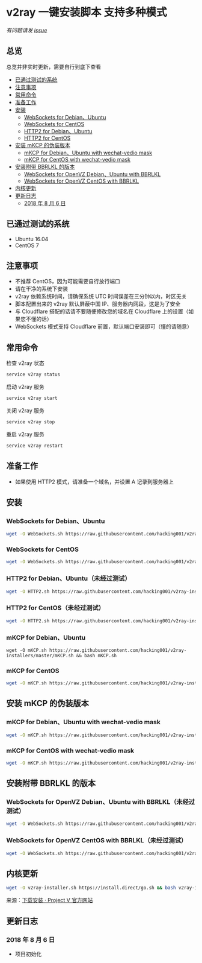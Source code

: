 # v2ray 一键安装脚本 支持多种模式
*有问题请发 [issue](https://github.com/hacking001/v2ray-installers/issues)*

## 总览
总览并非实时更新，需要自行到底下查看
- [已通过测试的系统](#已通过测试的系统)
- [注意事项](#注意事项)
- [常用命令](#常用命令)
- [准备工作](#准备工作)
- [安装](#安装)
    - [WebSockets for Debian、Ubuntu](#websockets-for-debianubuntu)
    - [WebSockets for CentOS](#websockets-for-centos)
    - [HTTP2 for Debian、Ubuntu](#http2-for-debianubuntu未经过测试)
    - [HTTP2 for CentOS](#http2-for-centos)
- [安装 mKCP 的伪装版本](#安装-mKCP-的伪装版本)
    - [mKCP for Debian、Ubuntu with wechat-vedio mask](#mkcp-for-debianubuntu-with-wechat-vedio-mask)
    - [mKCP for CentOS with wechat-vedio mask](#mkcp-for-centos-with-wechat-vedio-mask)
- [安装附带 BBRLKL 的版本](#安装附带-bbrlkl-的版本)
    - [WebSockets for OpenVZ Debian、Ubuntu with BBRLKL](#websockets-for-openvz-debianubuntu-with-bbrlkl未经过测试)
    - [WebSockets for OpenVZ CentOS with BBRLKL](#websockets-for-openvz-centos-with-bbrlkl未经过测试)
- [内核更新](#内核更新)
- [更新日志](#更新日志)
    - [2018 年 8 月 6 日](#2018-年-8-月-6-日)

## 已通过测试的系统
- Ubuntu 16.04
- CentOS 7

## 注意事项
- 不推荐 CentOS，因为可能需要自行放行端口
- 请在干净的系统下安装
- v2ray 依赖系统时间，请确保系统 UTC 时间误差在三分钟以内，时区无关
- 脚本配置出来的 v2ray 默认屏蔽中国 IP、服务器内网段，这是为了安全
- 与 Cloudflare 搭配的话请不要随便修改您的域名在 Cloudflare 上的设置（如果您不懂的话）
- WebSockets 模式支持 Cloudflare 前置，默认端口安装即可（懂的请随意）

## 常用命令
检查 v2ray 状态
```bash
service v2ray status
```
启动 v2ray 服务
```bash
service v2ray start
```
关闭 v2ray 服务
```bash
service v2ray stop
```
重启 v2ray 服务
```bash
service v2ray restart
```

## 准备工作
- 如果使用 HTTP2 模式，请准备一个域名，并设置 A 记录到服务器上

## 安装
### WebSockets for Debian、Ubuntu
```bash
wget -O WebSockets.sh https://raw.githubusercontent.com/hacking001/v2ray-installers/master/WebSockets.sh && bash WebSockets.sh
```

### WebSockets for CentOS
```bash
wget -O WebSockets.sh https://raw.githubusercontent.com/hacking001/v2ray-installers/master/WebSockets-CentOS.sh && bash WebSockets.sh
```

###  HTTP2 for Debian、Ubuntu（未经过测试）
```bash
wget -O HTTP2.sh https://raw.githubusercontent.com/hacking001/v2ray-installers/master/HTTP2.sh && bash HTTP2.sh
```

### HTTP2 for CentOS（未经过测试）
```bash
wget -O HTTP2.sh https://raw.githubusercontent.com/hacking001/v2ray-installers/master/HTTP2-CentOS.sh && bash HTTP2.sh
```
### mKCP for Debian、Ubuntu
```
wget -O mKCP.sh https://raw.githubusercontent.com/hacking001/v2ray-installers/master/mKCP.sh && bash mKCP.sh
```
### mKCP for CentOS
```bash
wget -O mKCP.sh https://raw.githubusercontent.com/hacking001/v2ray-installers/master/mKCP-CentOS.sh && bash mKCP.sh
```

## 安装 mKCP 的伪装版本
### mKCP for Debian、Ubuntu with wechat-vedio mask
```bash
wget -O mKCP.sh https://raw.githubusercontent.com/hacking001/v2ray-installers/master/mKCP-WeChatVedio.sh && bash mKCP.sh
```
### mKCP for CentOS with wechat-vedio mask
```bash
wget -O mKCP.sh https://raw.githubusercontent.com/hacking001/v2ray-installers/master/mKCP-WeChatVedio-CentOS.sh && bash mKCP.sh
```

## 安装附带 BBRLKL 的版本
### WebSockets for OpenVZ Debian、Ubuntu with BBRLKL（未经过测试）
```bash
wget -O WebSockets.sh https://raw.githubusercontent.com/hacking001/v2ray-installers/master/WebSockets-BBRLKL.sh && bash WebSockets.sh
```
### WebSockets for OpenVZ CentOS with BBRLKL（未经过测试）
```bash
wget -O WebSockets.sh https://raw.githubusercontent.com/hacking001/v2ray-installers/master/WebSockets-BBRLKL-CentOS.sh && bash WebSockets.sh
```

## 内核更新
```bash
wget -O v2ray-installer.sh https://install.direct/go.sh && bash v2ray-installer.sh && rm -f v2ray-installer.sh
```
来源：[下载安装 · Project V 官方网站](https://www.v2ray.com/chapter_00/install.html)

## 更新日志
### 2018 年 8 月 6 日
- 项目初始化